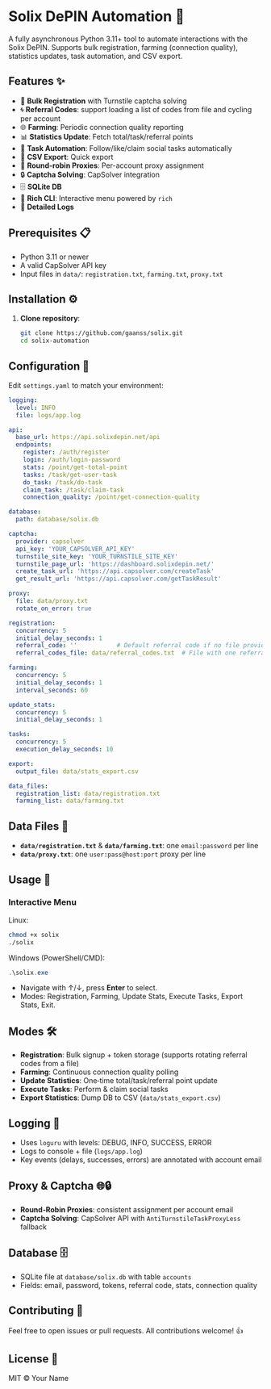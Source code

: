 # Solix DePIN Automation 🚀

A fully asynchronous Python 3.11+ tool to automate interactions with the Solix DePIN. Supports bulk registration, farming (connection quality), statistics updates, task automation, and CSV export.

## Features ✨
- 📝 **Bulk Registration** with Turnstile captcha solving
- 🌀 **Referral Codes**: support loading a list of codes from file and cycling per account
- 🌐 **Farming**: Periodic connection quality reporting
- 📊 **Statistics Update**: Fetch total/task/referral points
- 🤖 **Task Automation**: Follow/like/claim social tasks automatically
- 💾 **CSV Export**: Quick export
- 🔄 **Round-robin Proxies**: Per-account proxy assignment
- 🔒 **Captcha Solving**: CapSolver integration
- 🗄️ **SQLite DB**
- 🌈 **Rich CLI**: Interactive menu powered by `rich`
- 📜 **Detailed Logs**

## Prerequisites 📋
- Python 3.11 or newer
- A valid CapSolver API key
- Input files in `data/`: `registration.txt`, `farming.txt`, `proxy.txt`

## Installation ⚙️
1. **Clone repository**:
   ```bash
   git clone https://github.com/gaanss/solix.git
   cd solix-automation
   ```

## Configuration 📝
Edit `settings.yaml` to match your environment:
```yaml
logging:
  level: INFO
  file: logs/app.log

api:
  base_url: https://api.solixdepin.net/api
  endpoints:
    register: /auth/register
    login: /auth/login-password
    stats: /point/get-total-point
    tasks: /task/get-user-task
    do_task: /task/do-task
    claim_task: /task/claim-task
    connection_quality: /point/get-connection-quality

database:
  path: database/solix.db

captcha:
  provider: capsolver
  api_key: 'YOUR_CAPSOLVER_API_KEY'
  turnstile_site_key: 'YOUR_TURNSTILE_SITE_KEY'
  turnstile_page_url: 'https://dashboard.solixdepin.net/'
  create_task_url: 'https://api.capsolver.com/createTask'
  get_result_url: 'https://api.capsolver.com/getTaskResult'

proxy:
  file: data/proxy.txt
  rotate_on_error: true

registration:
  concurrency: 5
  initial_delay_seconds: 1
  referral_code: ''           # Default referral code if no file provided
  referral_codes_file: data/referral_codes.txt  # File with one referral code per line (cycled)

farming:
  concurrency: 5
  initial_delay_seconds: 1
  interval_seconds: 60

update_stats:
  concurrency: 5
  initial_delay_seconds: 1

tasks:
  concurrency: 5
  execution_delay_seconds: 10

export:
  output_file: data/stats_export.csv

data_files:
  registration_list: data/registration.txt
  farming_list: data/farming.txt
```

## Data Files 📂
- **`data/registration.txt`** & **`data/farming.txt`**: one `email:password` per line
- **`data/proxy.txt`**: one `user:pass@host:port` proxy per line

## Usage 🚀
### Interactive Menu
Linux:
```bash
chmod +x solix
./solix
```
Windows (PowerShell/CMD):
```powershell
.\solix.exe
```

- Navigate with ↑/↓, press **Enter** to select.
- Modes: Registration, Farming, Update Stats, Execute Tasks, Export Stats, Exit.


## Modes 🛠️
- **Registration**: Bulk signup + token storage (supports rotating referral codes from a file)
- **Farming**: Continuous connection quality polling
- **Update Statistics**: One‑time total/task/referral point update
- **Execute Tasks**: Perform & claim social tasks
- **Export Statistics**: Dump DB to CSV (`data/stats_export.csv`)

## Logging 📜
- Uses `loguru` with levels: DEBUG, INFO, SUCCESS, ERROR
- Logs to console + file (`logs/app.log`)
- Key events (delays, successes, errors) are annotated with account email

## Proxy & Captcha 🌐🔒
- **Round‑Robin Proxies**: consistent assignment per account email
- **Captcha Solving**: CapSolver API with `AntiTurnstileTaskProxyLess` fallback

## Database 🗄️
- SQLite file at `database/solix.db` with table `accounts`
- Fields: email, password, tokens, referral code, stats, connection quality

## Contributing 🤝
Feel free to open issues or pull requests. All contributions welcome! 👍

## License 📄
MIT © Your Name 

